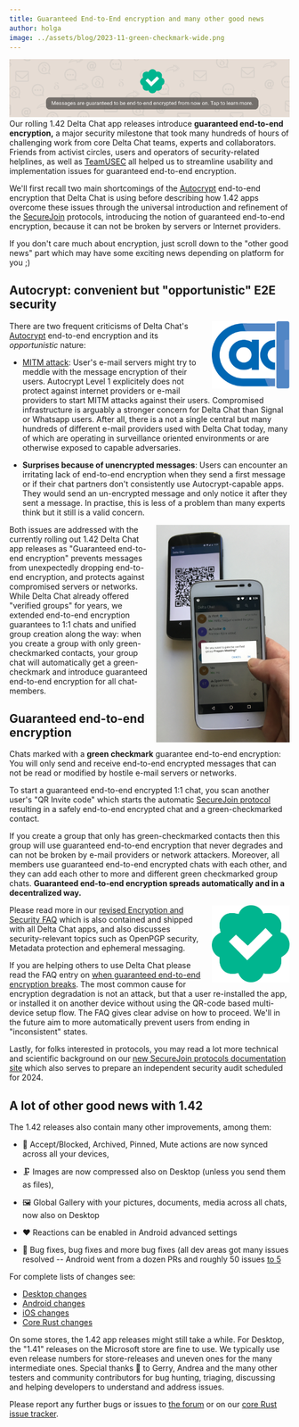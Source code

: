 ```yaml
---
title: Guaranteed End-to-End encryption and many other good news
author: holga
image: ../assets/blog/2023-11-green-checkmark-wide.png
---
```


![E2EE from now on](../assets/blog/2023-11-e2ee-activated.png)
Our rolling 1.42 Delta Chat app releases introduce 
**guaranteed end-to-end encryption,**
a major security milestone that took many hundreds of hours 
of challenging work from core Delta Chat teams, experts and collaborators.
Friends from activist circles, users and operators of security-related helplines,
as well as [TeamUSEC](https://teamusec.de) 
all helped us to streamline usability and implementation issues 
for guaranteed end-to-end encryption. 

We'll first recall two main shortcomings of the [Autocrypt](https://autocrypt.org)
end-to-end encryption that Delta Chat is using
before describing how 1.42 apps overcome these issues
through the universal introduction and refinement
of the [SecureJoin](https://securejoin.delta.chat) protocols,
introducing the notion of guaranteed end-to-end encryption,
because it can not be broken by servers or Internet providers. 

If you don't care much about encryption, 
just scroll down to the "other good news" part 
which may have some exciting news depending on platform for you ;) 

## Autocrypt: convenient but "opportunistic" E2E security 

<img src="../assets/logos/autocrypt.svg" width="140" style="float:right; margin-left:1em;" />

There are two frequent criticisms of Delta Chat's [Autocrypt](https://autocrypt.org) 
end-to-end encryption and its *opportunistic* nature: 

- [MITM attack](https://en.wikipedia.org/wiki/Man-in-the-middle_attack): 
  User's e-mail servers might try to meddle with the message encryption of their users. 
  Autocrypt Level 1 explicitely does not protect against internet providers or e-mail
  providers to start MITM attacks against their users. 
  Compromised infrastructure is arguably a stronger concern 
  for Delta Chat than Signal or Whatsapp users.
  After all, there is a not a single central 
  but many hundreds of different e-mail providers used with Delta Chat today,
  many of which are operating in surveillance oriented environments
  or are otherwise exposed to capable adversaries. 

- **Surprises because of unencrypted messages**: 
  Users can encounter an irritating lack of end-to-end encryption 
  when they send a first message or 
  if their chat partners don't consistently use Autocrypt-capable apps.
  They would send an un-encrypted message and only notice it after they sent a message. 
  In practise, this is less of a problem than many experts think 
  but it still is a valid concern. 

<img src="../assets/blog/join_verified_group.jpg" width="240" style="float:right; margin-left: 1em;" />

Both issues are addressed with the currently rolling out 1.42 Delta Chat app releases
as "Guaranteed end-to-end encryption" prevents messages 
from unexpectedly dropping end-to-end encryption,
and protects against compromised servers or networks. 
While Delta Chat already offered "verified groups" for years, 
we extended end-to-end encryption guarantees to 1:1 chats
and unified group creation along the way:
when you create a group with only green-checkmarked contacts,
your group chat will automatically get a green-checkmark 
and introduce guaranteed end-to-end encryption for all chat-members. 

## Guaranteed end-to-end encryption

Chats marked with a **green checkmark** guarantee end-to-end encryption:
You will only send and receive end-to-end encrypted messages
that can not be read or modified by hostile e-mail servers or networks.

To start a guaranteed end-to-end encrypted 1:1 chat,
you scan another user's "QR Invite code" 
which starts the automatic [SecureJoin protocol](https://securejoin.delta.chat)
resulting in a safely end-to-end encrypted chat and a green-checkmarked contact. 

If you create a group that only has green-checkmarked contacts
then this group will use guaranteed end-to-end encryption
that never degrades and can not be broken by e-mail providers or network attackers. 
Moreover, all members use guaranteed end-to-end encrypted chats with each other,
and they can add each other to more and different green checkmarked group chats. 
**Guaranteed end-to-end encryption spreads automatically and in a decentralized way.**

<img src="../assets/blog/green-checkmark.svg" width="140" style="float:right; margin-left:1em;" />  

Please read more in our [revised Encryption and Security FAQ](https://delta.chat/en/help#encryption-and-security) 
which is also contained and shipped with all Delta Chat apps,
and also discusses security-relevant topics such as OpenPGP security, 
Metadata protection and ephemeral messaging. 

If you are helping others to use Delta Chat please read the FAQ entry on
[when guaranteed end-to-end encryption breaks](https://delta.chat/en/help#nocryptanymore).
The most common cause for encryption degradation is not an attack, 
but that a user re-installed the app, 
or installed it on another device without using the QR-code based multi-device setup flow.
The FAQ gives clear advise on how to proceed. 
We'll in the future aim to more automatically prevent users from ending in "inconsistent" states. 

Lastly, for folks interested in protocols, 
you may read a lot more technical and scientific background on our 
[new SecureJoin protocols documentation site](https://securejoin.delta.chat)
which also serves to prepare an independent security audit scheduled for 2024. 

## A lot of other good news with 1.42

The 1.42 releases also contain many other improvements, among them:

- 🔄 Accept/Blocked, Archived, Pinned, Mute actions are now synced across all your devices,

- 🗜️ Images are now compressed also on Desktop (unless you send them as files), 

- 🖼️ Global Gallery with your pictures, documents, media across all chats,
  now also on Desktop 

- ❤️  Reactions can be enabled in Android advanced settings 

- 🐞 Bug fixes, bug fixes and more bug fixes (all dev areas got many issues
  resolved -- Android went from a dozen PRs and roughly 50 issues [to 5](https://github.com/deltachat/deltachat-android/issues)

For complete lists of changes see: 

- [Desktop changes](https://github.com/deltachat/deltachat-desktop/blob/master/CHANGELOG.md) 
- [Android changes](https://github.com/deltachat/deltachat-android/blob/master/CHANGELOG.md) 
- [iOS changes](https://github.com/deltachat/deltachat-ios/blob/master/CHANGELOG.md) 
- [Core Rust changes](https://github.com/deltachat/deltachat-core-rust/blob/main/CHANGELOG.md) 

On some stores, the 1.42 app releases might still take a while. 
For Desktop, the "1.41" releases on the Microsoft store are fine to use. 
We typically use even release numbers for store-releases 
and uneven ones for the many intermediate ones. 
Special thanks 💜 to Gerry, Andrea and the many other testers and
community contributors for bug hunting, triaging, discussing and helping
developers to understand and address issues. 

Please report any further bugs or issues to [the forum](https://support.delta.chat) 
or on our [core Rust issue tracker](https://github.com/deltachat/deltachat-core-rust/issues).
